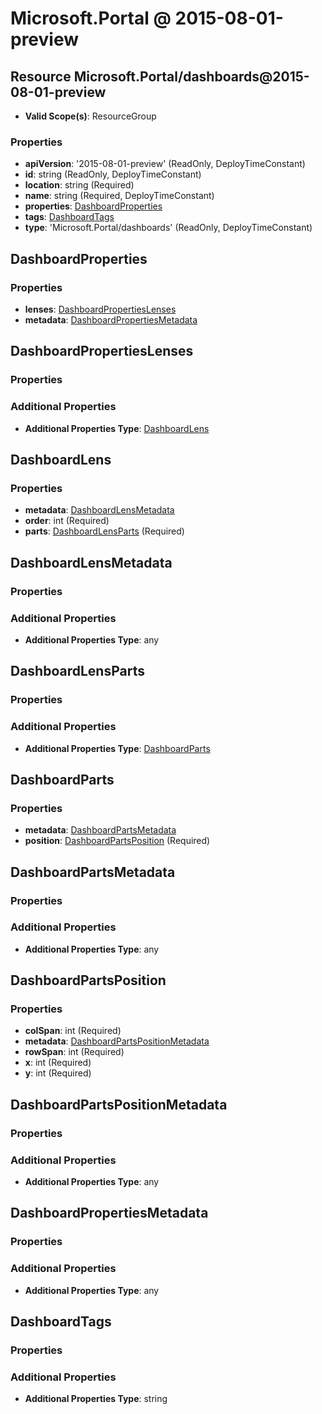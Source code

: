 # Microsoft.Portal @ 2015-08-01-preview

## Resource Microsoft.Portal/dashboards@2015-08-01-preview
* **Valid Scope(s)**: ResourceGroup
### Properties
* **apiVersion**: '2015-08-01-preview' (ReadOnly, DeployTimeConstant)
* **id**: string (ReadOnly, DeployTimeConstant)
* **location**: string (Required)
* **name**: string (Required, DeployTimeConstant)
* **properties**: [DashboardProperties](#dashboardproperties)
* **tags**: [DashboardTags](#dashboardtags)
* **type**: 'Microsoft.Portal/dashboards' (ReadOnly, DeployTimeConstant)

## DashboardProperties
### Properties
* **lenses**: [DashboardPropertiesLenses](#dashboardpropertieslenses)
* **metadata**: [DashboardPropertiesMetadata](#dashboardpropertiesmetadata)

## DashboardPropertiesLenses
### Properties
### Additional Properties
* **Additional Properties Type**: [DashboardLens](#dashboardlens)

## DashboardLens
### Properties
* **metadata**: [DashboardLensMetadata](#dashboardlensmetadata)
* **order**: int (Required)
* **parts**: [DashboardLensParts](#dashboardlensparts) (Required)

## DashboardLensMetadata
### Properties
### Additional Properties
* **Additional Properties Type**: any

## DashboardLensParts
### Properties
### Additional Properties
* **Additional Properties Type**: [DashboardParts](#dashboardparts)

## DashboardParts
### Properties
* **metadata**: [DashboardPartsMetadata](#dashboardpartsmetadata)
* **position**: [DashboardPartsPosition](#dashboardpartsposition) (Required)

## DashboardPartsMetadata
### Properties
### Additional Properties
* **Additional Properties Type**: any

## DashboardPartsPosition
### Properties
* **colSpan**: int (Required)
* **metadata**: [DashboardPartsPositionMetadata](#dashboardpartspositionmetadata)
* **rowSpan**: int (Required)
* **x**: int (Required)
* **y**: int (Required)

## DashboardPartsPositionMetadata
### Properties
### Additional Properties
* **Additional Properties Type**: any

## DashboardPropertiesMetadata
### Properties
### Additional Properties
* **Additional Properties Type**: any

## DashboardTags
### Properties
### Additional Properties
* **Additional Properties Type**: string

